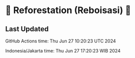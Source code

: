 
# 🌳 Reforestation (Reboisasi) 🌲

## Last Updated

GitHub Actions time: Thu Jun 27 10:20:23 UTC 2024

Indonesia/Jakarta time: Thu Jun 27 17:20:23 WIB 2024
